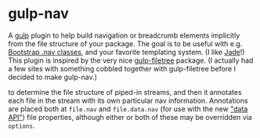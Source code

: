 gulp-nav
========

A [gulp](https://github.com/gulpjs/gulp) plugin to help build navigation or
breadcrumb elements implicitly from the file structure of your package. The
goal is to be useful with e.g. [Bootstrap .nav
classes](http://getbootstrap.com/components/#nav), and your favorite templating
system. (I like [Jade](http://jade-lang.com/)!) This plugin is inspired by the
very nice [gulp-filetree](https://github.com/0x01/gulp-filetree) package. (I
actually had a few sites with something cobbled together with gulp-filetree
before I decided to make gulp-nav.)

to determine the
file structure of piped-in streams, and then it annotates each file in the
stream with its own particular nav information. Annotations are placed both at
`file.nav` and `file.data.nav` (for use with the new ["data
API"](https://github.com/colynb/gulp-data#note-to-gulp-plugin-authors)) file
properties, although either or both of these may be overridden via `options`.
